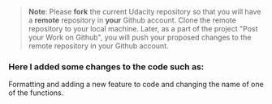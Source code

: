 >**Note**: Please **fork** the current Udacity repository so that you will have a **remote** repository in **your** Github account. Clone the remote repository to your local machine. Later, as a part of the project "Post your Work on Github", you will push your proposed changes to the remote repository in your Github account.

### Here I added some changes to the code such as:
Formatting and adding a new feature to code and changing the name of one of the functions.
